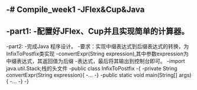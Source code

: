 -# Compile_week1
-JFlex&amp;Cup&amp;Java
-
-part1:
-配置好JFlex、Cup并且实现简单的计算器。
-
-part2:
-完成Java 程序设计。
-要求：实现中缀表达式到后缀表达式的转换，为InfixToPostfix类实现
-convertExpr(String expression),其中参数expression为中缀表达式，其返回值为后缀
-表达式，最后将其输出到控制台即可。
-import java.util.Stack;栈的头文件
-public class InfixToPostfix
-{
-private String convertExpr(String expression){
-…
-}
-public static void main(String[] args){
-…
-}
-}

